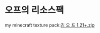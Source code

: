 # 오프의 리소스팩

my minecraft texture pack:[김 오 프 1.21+.zip](https://github.com/user-attachments/files/16995824/1.21%2B.zip)
